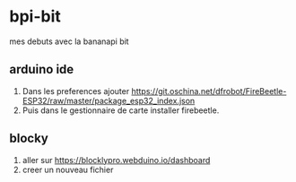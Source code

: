# bpi-bit
mes debuts avec la bananapi bit

## arduino ide

1) Dans les preferences ajouter https://git.oschina.net/dfrobot/FireBeetle-ESP32/raw/master/package_esp32_index.json
2) Puis dans le gestionnaire de carte installer firebeetle.

## blocky

1) aller sur https://blocklypro.webduino.io/dashboard
2) creer un nouveau fichier
